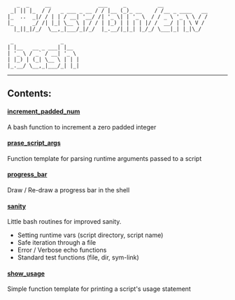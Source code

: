        _  _     __               ___     _          __              
     _| || |_  / /   _ ___ _ __ / / |__ (_)_ __    / /__ _ ____   __
    |_  ..  _|/ / | | / __| '__/ /| '_ \| | '_ \  / / _ \ '_ \ \ / /
    |_      _/ /| |_| \__ \ | / / | |_) | | | | |/ /  __/ | | \ V / 
      |_||_|/_/  \__,_|___/_|/_/  |_.__/|_|_| |_/_/ \___|_| |_|\_/  
                                                                    
     _               _     
    | |__   __ _ ___| |__  
    | '_ \ / _` / __| '_ \ 
    | |_) | (_| \__ \ | | |
    |_.__/ \__,_|___/_| |_|
                           

----

## Contents:

#### [increment_padded_num](increment_padded_num.sh)  
A bash function to increment a zero padded integer

#### [prase_script_args](parse_script_args.sh)  
Function template for parsing runtime arguments passed to a script

#### [progress_bar](progress_bar.sh)  
Draw / Re-draw a progress bar in the shell

#### [sanity](sanity.sh)  
Little bash routines for improved sanity. 
* Setting runtime vars (script directory, script name)
* Safe iteration through a file
* Error / Verbose echo functions
* Standard test functions (file, dir, sym-link)

#### [show_usage](show_usage.sh)  
Simple function template for printing a script's usage statement
